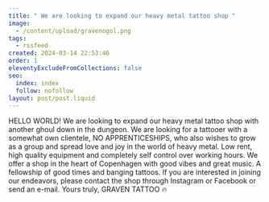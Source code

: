 ```yaml
---
title: " We are looking to expand our heavy metal tattoo shop "
image:
  - /content/upload/gravenogol.png
tags:
  - rssfeed
created: 2024-03-14 22:53:46
order: 1
eleventyExcludeFromCollections: false
seo:
  index: index
  follow: nofollow
layout: post/post.liquid
---
```

HELLO WORLD! We are looking to expand our heavy metal tattoo shop with another ghoul down in the dungeon. We are looking for a tattooer with a somewhat own clientele, NO APPRENTICESHIPS, who also wishes to grow as a group and spread love and joy in the world of heavy metal. Low rent, high quality equipment and completely self control over working hours. We offer a shop in the heart of Copenhagen with good vibes and great music. A fellowship of good times and banging tattoos. If you are interested in joining our endeavors, please contact the shop through Instagram or Facebook or send an e-mail.
Yours truly, GRAVEN TATTOO 🔥
